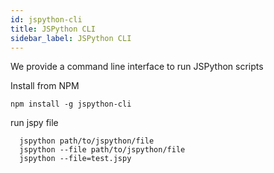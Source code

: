 ```yaml
---
id: jspython-cli
title: JSPython CLI
sidebar_label: JSPython CLI
---
```


We provide a command line interface to run JSPython scripts

Install from NPM

```
npm install -g jspython-cli
```

run jspy file

```
  jspython path/to/jspython/file
  jspython --file path/to/jspython/file
  jspython --file=test.jspy
```